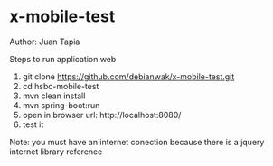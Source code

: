 # x-mobile-test
Author: Juan Tapia

Steps to run application web

1. git clone https://github.com/debianwak/x-mobile-test.git
2. cd hsbc-mobile-test
3. mvn clean install
4. mvn spring-boot:run
5. open in browser url: http://localhost:8080/
6. test it


Note: you must have an internet conection because there is a jquery internet library reference
